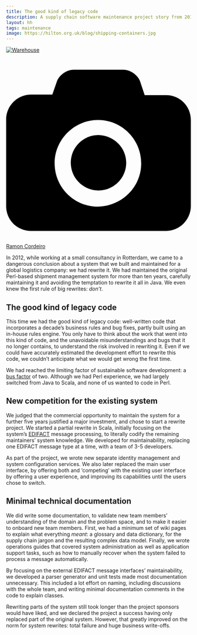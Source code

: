 ```yaml
---
title: The good kind of legacy code
description: A supply chain software maintenance project story from 2012
layout: hh
tags: maintenance
image: https://hilton.org.uk/blog/shipping-containers.jpg
---
```


<!-- 
1. 2012, at a small consultancy in Rotterdam, dangerous conclusion: rewrite.
2. Custom-built supply chain management software; Perl wisely never ported to Java.
3. Good legacy code, incorporating a decade’s business rules and bug fixes.
4. Partial rewrite in Scala, to literally codify the maintainers’ knowledge.
5. Commercial opportunity to continue maintenance for 5 years.
6. Planning for maintainability, replacing one EDIFACT message type at a time.
7. Separate identity management and admin services
8. Later replaced the main UI, offering both and ‘competing’ on UX.
9. Some documentation: glossary, data dictionary, operations guides, external interfaces.
10. More effort on naming, code comments, and automated tests, especially for messages.
11. New application in production until 20??
-->

[![Warehouse](warehouse.jpg)](https://unsplash.com/photos/ZsHqFTWynv8)

<a class="unsplash" href="https://unsplash.com/photos/ZsHqFTWynv8" rel="noopener noreferrer" title="Photo by Ramon Cordeiro"><span><svg xmlns="http://www.w3.org/2000/svg" viewBox="0 0 32 32"><title>unsplash-logo</title><path d="M20.8 18.1c0 2.7-2.2 4.8-4.8 4.8s-4.8-2.1-4.8-4.8c0-2.7 2.2-4.8 4.8-4.8 2.7.1 4.8 2.2 4.8 4.8zm11.2-7.4v14.9c0 2.3-1.9 4.3-4.3 4.3h-23.4c-2.4 0-4.3-1.9-4.3-4.3v-15c0-2.3 1.9-4.3 4.3-4.3h3.7l.8-2.3c.4-1.1 1.7-2 2.9-2h8.6c1.2 0 2.5.9 2.9 2l.8 2.4h3.7c2.4 0 4.3 1.9 4.3 4.3zm-8.6 7.5c0-4.1-3.3-7.5-7.5-7.5-4.1 0-7.5 3.4-7.5 7.5s3.3 7.5 7.5 7.5c4.2-.1 7.5-3.4 7.5-7.5z"></path></svg></span><span>Ramon Cordeiro</span></a>

In 2012, while working at a small consultancy in Rotterdam, we came to a dangerous conclusion about a system that we built and maintained for a global logistics company: we had rewrite it.
We had maintained the original Perl-based shipment management system for more than ten years, carefully maintaining it and avoiding the temptation to rewrite it all in Java.
We even knew the first rule of big rewrites: _don’t_.

## The good kind of legacy code

This time we had the good kind of legacy code: well-written code that incorporates a decade’s business rules and bug fixes, partly built using an in-house rules engine.
You only have to think about the work that went into this kind of code, and the unavoidable misunderstandings and bugs that it no longer contains, to understand the risk involved in rewriting it.
Even if we could have accurately estimated the development effort to rewrite this code, we couldn’t anticipate what we would get wrong the first time.

We had reached the limiting factor of sustainable software development: 
a [bus factor](https://en.wikipedia.org/wiki/Bus_factor) of two.
Although we had Perl experience, we had largely switched from Java to Scala, and none of us wanted to code in Perl.

## New competition for the existing system

We judged that the commercial opportunity to maintain the system for a further five years justified a major investment, and chose to start a rewrite project.
We started a partial rewrite in Scala, initially focusing on the system’s 
[EDIFACT](https://en.wikipedia.org/wiki/EDIFACT) 
message processing, to literally codify the remaining maintainers’ system knowledge.
We developed for maintainability, replacing one EDIFACT message type at a time, with a team of 3-5 developers.

As part of the project, we wrote new separate identity management and system configuration services.
We also later replaced the main user interface, by offering both and ‘competing’ with the existing user interface by offering a user experience, and improving its capabilities until the users chose to switch.

## Minimal technical documentation

We did write some documentation, to validate new team members’ understanding of the domain and the problem space, and to make it easier to onboard new team members.
First, we had a minimum set of wiki pages to explain what everything _meant_: a glossary and data dictionary, for the supply chain jargon and the resulting complex data model.
Finally, we wrote operations guides that covered system administration as well as application support tasks, such as how to manually recover when the system failed to process a message automatically.

By focusing on the external EDIFACT message interfaces’ maintainability, we developed a parser generator and unit tests made most documentation unnecessary.
This included a lot effort on naming, including discussions with the whole team, and writing minimal documentation comments in the code to explain classes.

Rewriting parts of the system still took longer than the project sponsors would have liked, and we declared the project a success having only replaced part of the original system.
However, that greatly improved on the norm for system rewrites: total failure and huge business write-offs.
